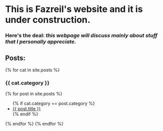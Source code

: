 # This is Fazreil's website and it is under construction. 
### Here's the deal: _this webpage will discuss mainly about stuff that I personally appreciate._
<!--
time now is: {{ site.time }}, I don't know what timezone that is to be honest.
-->
<!-- 
<ul>
{% for post in site.posts %}
	<li>{{ post.category }}</li>
	{% endfor %}	
</ul>
s-->

## Posts:

{% for cat in site.posts %}
### {{ cat.category }}
{% for post in site.posts %}
<ul>
	{% if cat.category == post.category %}
	<li>
		<a href="{{ post.url }}">{{ post.title }}</a>
	</li>
	{% endif %}
</ul>
{% endfor %}
{% endfor %}	
